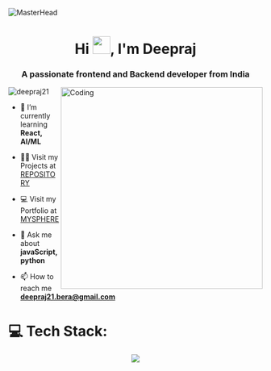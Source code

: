 ![MasterHead](https://i.redd.it/bpxxqqvps4h91.gif)

<h1 align="center">Hi <img src="https://media.giphy.com/media/hvRJCLFzcasrR4ia7z/giphy.gif" width="35">, I'm Deepraj</h1>
<h3 align="center">A passionate frontend and Backend developer from India</h3>
<img align="right" alt="Coding" width="400" src="https://media.tenor.com/3bTxZ4HdrysAAAAC/pixels-neon.gif">

<p align="left"> <img src="https://komarev.com/ghpvc/?username=deepraj21&label=Profile%20views&color=0e75b6&style=flat" alt="deepraj21" /> </p>

- 🌱 I’m currently learning **React, AI/ML**

- 👨‍💻 Visit my Projects at [REPOSITORY](https://repository21.netlify.app/)

- 💻 Visit my Portfolio at [MYSPHERE](https://www.deepraj.xyz/)

- 💬 Ask me about **javaScript, python**

- 📫 How to reach me **deepraj21.bera@gmail.com**



# 💻 Tech Stack:

<p align="center">
<a href="https://skillicons.dev">
    <img src="https://skillicons.dev/icons?i=c,cpp,java,py,threejs,django,flask,react,vite,nextjs,nodejs,ts,js,express,postman,fastapi,anaconda,mongodb,mysql,redis,sqlite,sklearn,tensorflow,firebase,go,html,css,kotlin,rust,vue,linux,git,kubernetes,docker,gcp,aws,opencv,matlab,wordpress" />
</a>
</p>


